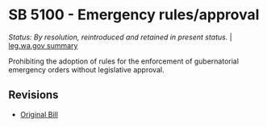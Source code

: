 # SB 5100 - Emergency rules/approval
*Status: By resolution, reintroduced and retained in present status.* | [leg.wa.gov summary](https://app.leg.wa.gov/billsummary?BillNumber=5100&Year=2021)

Prohibiting the adoption of rules for the enforcement of gubernatorial emergency orders without legislative approval.

## Revisions
* [Original Bill](1/)